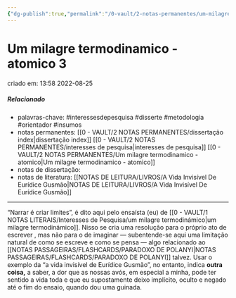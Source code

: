 ```yaml
---
{"dg-publish":true,"permalink":"/0-vault/2-notas-permanentes/um-milagre-termodinamico-atomico-3/","tags":["permanente","interessesdepesquisa","disserte","metodologia","orientador","insumos"],"dgHomeLink":true,"dgShowLocalGraph":true,"dgShowFileTree":true,"dgEnableSearch":true}
---
```


# Um milagre termodinamico - atomico 3
criado em: 13:58 2022-08-25

##### Relacionado
- palavras-chave: #interessesdepesquisa  #disserte #metodologia #orientador #insumos
- notas permanentes: [[0 - VAULT/2 NOTAS PERMANENTES/dissertação index\|dissertação index]] [[0 - VAULT/2 NOTAS PERMANENTES/interesses de pesquisa\|interesses de pesquisa]] [[0 - VAULT/2 NOTAS PERMANENTES/Um milagre termodinamico - atomico\|Um milagre termodinamico - atomico]]
- notas de dissertação:
- notas de literatura: [[NOTAS DE LEITURA/LIVROS/A Vida Invisível De Eurídice Gusmão\|NOTAS DE LEITURA/LIVROS/A Vida Invisível De Eurídice Gusmão]]

---
“Narrar é criar limites”, é dito aqui pelo ensaísta (eu) de [[0 - VAULT/1 NOTAS LITERAIS/Interesses de Pesquisa/um milagre termodinámico\|um milagre termodinámico]]. Nisso se cria uma resolução para o próprio ato de escrever , mas não para o de imaginar — subentende-se aqui uma limitação natural de como se escreve e como se pensa — algo relacionado ao [[NOTAS PASSAGEIRAS/FLASHCARDS/PARADOXO DE POLANYI\|NOTAS PASSAGEIRAS/FLASHCARDS/PARADOXO DE POLANYI]] talvez.  Usar o exemplo da “a vida invisível de Eurídice Gusmão”, no entanto, indica **outra coisa,** a saber, a dor que as nossas avós, em especial a minha, pode ter sentido a vida toda e que eu supostamente deixo implícito, oculto e negado até o fim do ensaio, quando dou uma guinada. 

